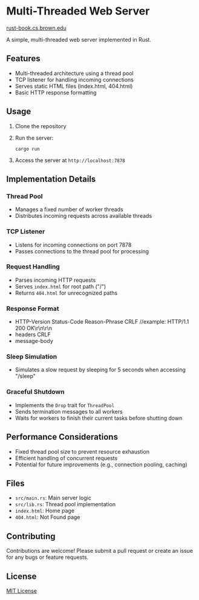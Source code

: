 # Multi-Threaded Web Server

[rust-book.cs.brown.edu](https://rust-book.cs.brown.edu/ch20-00-final-project-a-web-server.html)

A simple, multi-threaded web server implemented in Rust.

## Features

- Multi-threaded architecture using a thread pool
- TCP listener for handling incoming connections
- Serves static HTML files (index.html, 404.html)
- Basic HTTP response formatting

## Usage

1. Clone the repository
2. Run the server:

   ```
   cargo run
   ```
3. Access the server at `http://localhost:7878`

## Implementation Details

### Thread Pool

- Manages a fixed number of worker threads
- Distributes incoming requests across available threads

### TCP Listener

- Listens for incoming connections on port 7878
- Passes connections to the thread pool for processing

### Request Handling

- Parses incoming HTTP requests
- Serves `index.html` for root path ("/")
- Returns `404.html` for unrecognized paths


### Response Format

- HTTP-Version Status-Code Reason-Phrase CRLF  //example: HTTP/1.1 200 OK\r\n\r\n
- headers CRLF
- message-body

### Sleep Simulation

- Simulates a slow request by sleeping for 5 seconds when accessing "/sleep"

### Graceful Shutdown

- Implements the `Drop` trait for `ThreadPool`
- Sends termination messages to all workers
- Waits for workers to finish their current tasks before shutting down

## Performance Considerations

- Fixed thread pool size to prevent resource exhaustion
- Efficient handling of concurrent requests
- Potential for future improvements (e.g., connection pooling, caching)


## Files

- `src/main.rs`: Main server logic
- `src/lib.rs`: Thread pool implementation
- `index.html`: Home page
- `404.html`: Not Found page

## Contributing

Contributions are welcome! Please submit a pull request or create an issue for any bugs or feature requests.

## License

[MIT License](LICENSE)